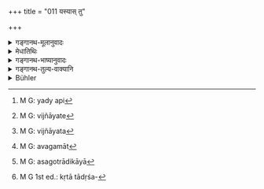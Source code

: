 +++
title = "011 यस्यास् तु"

+++

<details><summary>गङ्गानथ-मूलानुवादः</summary>

The wise man shall not mabry one who has no brother, or whose father is not known; for fear of her having the character of the “appointed daughter.”—(11)
</details>

<details><summary>मेधातिथिः</summary>

यस्या भ्राता नास्ति तां न विवहेत् । **पुत्रिकाधर्मशङ्कया** पुत्रिकात्वशङ्कया । पुत्रिकाधर्मः कदाचिद् अस्याः कृतो भवेत् पित्रेत्य् अनया शङ्कया अनेन संदेहेन । 

- कथं चेयं शङ्का भवति ।

- **यदि न विज्ञायेत पिता**, देशान्तरे प्रोषितो मृतो वा । सा च मात्रा पितृसपिण्डैर् वा दीयते । प्राप्तकाला पितर्य् असंनिहित एतैर् अपि दातव्येति स्मर्यते । स्मृतिं चोत्तरत्र दर्शयिष्यामः । पितरि तु संविज्ञयमाने नास्ति पुत्रिकात्वशङ्का । स हि स्वयम् एवाह "कृता वा न कृता वा" इति । **वा**शब्दश् चेच् छब्दार्थे द्रष्टव्यः । यदि पिता न विज्ञायेत तदा कन्यका न वोढव्या । 

- <u>अन्ये</u> तु स्वतन्त्रम् एतत् प्रतिषेधद्वयम् आचक्षते । यदि[^५५] **पिता न विज्ञायेत,**[^५६] अननेयं जातेति, गूढोत्पन्नायाः प्रतिषेधः । एवं च संबन्धः । **यस्या भ्राता नास्ति** तां पुत्रिकात्वशङ्कया **नोपयच्छेत** । **न विज्ञायेत**[^५७] इत्य् अत्र पुत्रिकाशङ्कयेत्य् एतन् न संबध्यते । 


[^५७]:
     M G: vijñāyata


[^५६]:
     M G: vijñāyate


[^५५]:
     M G: yady api

- अस्मिन् प्रकरणे यत्र नास्ति दृष्टगतः प्रतिषेधः यथा "असपिण्डा च" (म्ध् ३.५) इत्य् अत्र श्लोके, तदतिक्रमे विवाहस्वरूपानिर्वृत्तिर् एव । अतः सगोत्रादिविवाहः कृतो ऽप्य् अकृत एव । विध्यवगमरूपत्वाद् आधानवद् विवाहस्य विध्यतिक्रमरूपाद् अपगमात्[^५८] । यथाधानविधौ यत् किंचिद् अङ्गं न ज्ञातं तदभावे नाहवनीयादिनिवृत्तिः, एवं सगोत्रादिकाया[^५९] न भार्यात्वम् । तस्मात् त्याज्यैव कृततादृशसंस्कारप्रतिरूपिकापि[^६०] । तत्रभवन्तो वसिष्ठादयः प्रायश्चित्तम् अपि स्मरन्ति तादृशविवाहे । यद्य् अपि कर्मण एव तदङ्गप्रतिषेधातिक्रमे वैगुण्यम्, न साक्षात् पुरुषस्य दोषः, तथापि वाचनिकं प्रायश्चित्तम् । अथ वा सगोत्रागमनं निषिद्धम् । तदर्थे व्यापारे प्रवर्तमाने यद् उक्तं तत् प्रायश्चित्तं भवेत् । 


[^६०]:
     M G 1st ed.: kṛtā tādṛśa-


[^५९]:
     M G: asagotrādikāyā


[^५८]:
     M G: avagamāt

- यस् तु हीनक्रियादिप्रतिषेधस् तस्य दृष्टदर्शनमूलत्वान् निर्वर्तते विवाहः, भवत्य् असौ भार्या, नास्ति तस्यास् त्यागः । एवमर्थ एव "महन्त्य् अपि" (म्ध् ३.६) इति पूर्वस्मात् प्रतिषेधाद् भेदः स्तवनार्थं पठितः । एवम् एव च शिष्टसमाचारः । कदाचित् कपिलादिरूपां उपयच्छति न सगोत्राम् ॥ ३.११ ॥
</details>

<details><summary>गङ्गानथ-भाष्यानुवादः</summary>

She who has no brother,—such a girl one should not marry,—‘*for fear of her having, the character of the appointed daughter*;’ *i.e*., by reason of her being an ‘appointed daughter;’ *i.e*., by reason of there being the doubt that the girl’s father might have performed those rites that would have made her an ‘appointed daughter.’

“Why should such a doubt arise at all?”

Such a doubt would arise if the girl’s father is not known, having died or having gone away to a foreign country. Under such circumstances, the girl is given away in marriage either by her mother or by other members of her father’s family. Since it is laid down that when the girl has reached the marriageable age, if her father happen to be absent, she shall be given away in marriage by the said relations.’ The exact rule on this point we shall quote later on. If the father is known, however, there is no fear of the girl being an ‘appointed daughter as he will himself declare whether or not she has been ‘appointed.’

‘*Or*’ in the text should be taken in the sense of ‘if;’ the sense being that ‘if the father is not known, the girl should not be married.’

Others have taken the two clauses as formulating two independent prohibitions: (a) ‘If the father is not known’—*i.e*., if it is not known from whom she is born; this being a prohibition of marrying the girl of unknown parentage;—and (*b*) the next prohibition is to be construed as ‘one should not marry the girl who has no brother, for fear of her being an appointed daughter.’ They further point out that the latter phrase, ‘for fear of her being an appointed daughter,’ cannot be construed with the clause, ‘if her father is not known.’

In the whole of this section on Marriage, wherever the prohibition is not based upon grounds that are not perceptible—*e.g*., ‘one should marry a maiden who is not his father’s *sapiṇḍa*,’ etc., (when the grounds of interdiction are trascendental, not perceptible, as in the case of the prohibition of marriage with a diseased girl, etc.),—if the prohibition is disobeyed, the ‘marriage’ itself remains unaccomplished. Hence, if one happens to marry a girl belonging to the same *gotra* as himself, the marriage, even though performed, would be as good as *not performed*; and this for the simple reason that the character of ‘marriage’ is determined by scriptural injunction,—just like the character of the ‘Fire-laying’ rite; and, hence, a transgression of the injunction means the non-accomplishment of -the Rite. In the case of Fire-laying, it is found that if there is omission of any subsidiary detail, the *Āhavanīya*’ and other ‘Fires’ are not accomplished; similarly, a girl that belongs to the same ‘*gotra*’ as a man can never become the ‘wife’ of that man. Hence it has been ordained that such a girl, even though she may have gone through the sacramental rites, shall be given up. Further, in connection with such marriages, Vaśiṣṭha and other revered writers have prescribed specie lexpiratory rites. Even though, in reality, what each a marriage involves is only a discrepancy in the Rite caused by the transgression of one of the interdictions relating to a subsidiary detail,—and it does not involve any sin on the part of the man,—yet the Expiratory Rite has to be performed, in view of its being directly enjoined by the scriptures. Or, we may take it thus that what is prohibited is ‘intercourse’ with a girl of the same ‘*gotra*,’ and the Expiatory Rite relates to the series of acts perpetrated by the man (in the form of the marriage-ceremonies.)

As regards the prohibition of marriage with girls belonging to families that may have dropped the sacred rites and so forth,—it is based upon perceptible grounds; and, hence, when such girls are married, the ‘marriage’ is duly accomplished, the girl actually becomes the man’s ‘wife,’ and she shall not be given up. It is in view of this fact that in verse 6, we have the laudatory epithet ‘even though they be great,’ which draws a line of distinction between the two sets of prohibitions. Such also is the custom among all cultured people: they do occasionally marry girls ‘with tawny hair,’ etc., but never one that belongs to the same gotra.—(11)
</details>

<details><summary>गङ्गानथ-तुल्य-वाक्यानि</summary>

*Gautama* (Parāśaramādhava, p. 474).—‘According to some people the
daughter becomes *appointed* by the mere intention of the father (to
that effect); hence as there could always be a suspicion regarding this,
one should not marry a girl who has no brother.’

*Yājñavalkya* (1.53).—‘One who has a brother and is free from disease,
etc.’

*Laghu-Śātātapa* (36).—\[Reproduces Manu\],

*Likhita* (51)—\[Reproduces Manu\].

*Āśvalāyana* (Vīramitrodaya-Saṃskāra, p. 531).—‘One shall marry a girl
who has her father, mother and brother and is endowed with all suitable
qualities, etc., etc.’
</details>

<details><summary>Bühler</summary>

011	But a prudent man should not marry (a maiden) who has no brother, nor one whose father is not known, through fear lest (in the former case she be made) an appointed daughter (and in the latter) lest (he should commit) sin.
</details>
